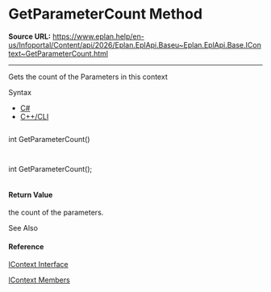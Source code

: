 # GetParameterCount Method

**Source URL:** https://www.eplan.help/en-us/Infoportal/Content/api/2026/Eplan.EplApi.Baseu~Eplan.EplApi.Base.IContext~GetParameterCount.html

---

Gets the count of the Parameters in this context

Syntax

- [C#](#i-syntax-CS)
- [C++/CLI](#i-syntax-CPP2005)

```
```
int GetParameterCount()
```
```

```
```
int GetParameterCount();
```
```

#### Return Value

the count of the parameters.



See Also

#### Reference

[IContext Interface](Eplan.EplApi.Baseu~Eplan.EplApi.Base.IContext.html)
  
[IContext Members](Eplan.EplApi.Baseu~Eplan.EplApi.Base.IContext_members.html)